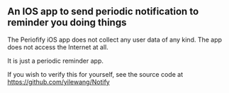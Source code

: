 
## An IOS app to send periodic notification to reminder you doing things

The Periofify iOS app does not collect any user data of any kind. The app does not access the Internet at all.

It is just a periodic reminder app.

If you wish to verify this for yourself, see the source code at https://github.com/yilewang/Notify

